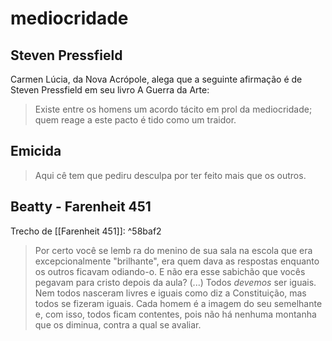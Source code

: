 # mediocridade

## Steven Pressfield

Carmen Lúcia, da Nova Acrópole, alega que a seguinte afirmação é de Steven Pressfield em seu livro A Guerra da Arte:

> Existe entre os homens um acordo tácito em prol da mediocridade; quem reage a este pacto é tido como um traidor.

## Emicida

> Aqui cê tem que pediru desculpa por ter feito mais que os outros.


## Beatty - Farenheit 451

Trecho de [[Farenheit 451]]: ^58baf2

> Por certo você se lemb
> ra do menino de sua sala na escola que era excepcionalmente "brilhante", era quem dava as respostas enquanto os outros ficavam odiando-o. E não era esse sabichão que vocês pegavam para cristo depois da aula?
> (...)
> Todos *devemos* ser iguais. Nem todos nasceram livres e iguais como diz a Constituição, mas todos se fizeram iguais. Cada homem é a imagem do seu semelhante e, com isso, todos ficam contentes, pois não há nenhuma montanha que os diminua, contra a qual se avaliar.
